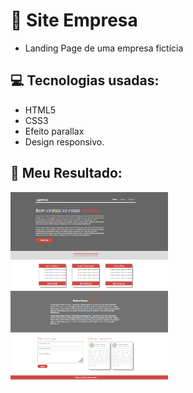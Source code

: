 # :office: Site Empresa
* Landing Page de uma empresa fictícia
## :computer: Tecnologias usadas:
* HTML5
* CSS3
* Efeito parallax 
* Design responsivo.
## :small_orange_diamond: Meu Resultado:
<img src="https://github.com/souzarayane/Projetos-HTML5-e-CSS3/blob/main/Site%20Empresa/src/img/Meu%20Resultado.png" width="50%" />
